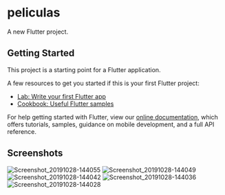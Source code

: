 # peliculas

A new Flutter project.

## Getting Started

This project is a starting point for a Flutter application.

A few resources to get you started if this is your first Flutter project:

- [Lab: Write your first Flutter app](https://flutter.dev/docs/get-started/codelab)
- [Cookbook: Useful Flutter samples](https://flutter.dev/docs/cookbook)

For help getting started with Flutter, view our
[online documentation](https://flutter.dev/docs), which offers tutorials,
samples, guidance on mobile development, and a full API reference.

## Screenshots
![Screenshot_20191028-144055](https://user-images.githubusercontent.com/52421382/67718377-41bf2500-f995-11e9-8b8b-f96b37886fb7.jpg)
![Screenshot_20191028-144049](https://user-images.githubusercontent.com/52421382/67718513-8b0f7480-f995-11e9-98d6-26659c133655.jpg)
![Screenshot_20191028-144042](https://user-images.githubusercontent.com/52421382/67718516-8c40a180-f995-11e9-8098-9120f7c034e1.jpg)
![Screenshot_20191028-144036](https://user-images.githubusercontent.com/52421382/67718521-8d71ce80-f995-11e9-8dc8-80e8cfedfedb.jpg)
![Screenshot_20191028-144028](https://user-images.githubusercontent.com/52421382/67718526-8fd42880-f995-11e9-861d-5e6596a07e68.jpg)

